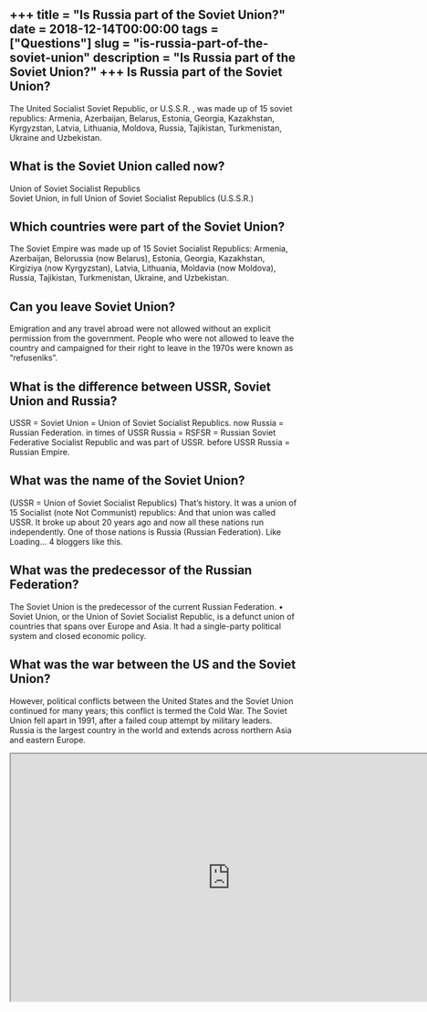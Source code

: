 +++
title = "Is Russia part of the Soviet Union?"
date = 2018-12-14T00:00:00
tags = ["Questions"]
slug = "is-russia-part-of-the-soviet-union"
description = "Is Russia part of the Soviet Union?"
+++
Is Russia part of the Soviet Union?
-----------------------------------

The United Socialist Soviet Republic, or U.S.S.R. , was made up of 15 soviet republics: Armenia, Azerbaijan, Belarus, Estonia, Georgia, Kazakhstan, Kyrgyzstan, Latvia, Lithuania, Moldova, Russia, Tajikistan, Turkmenistan, Ukraine and Uzbekistan.

What is the Soviet Union called now?
------------------------------------

Union of Soviet Socialist Republics  
Soviet Union, in full Union of Soviet Socialist Republics (U.S.S.R.)

Which countries were part of the Soviet Union?
----------------------------------------------

The Soviet Empire was made up of 15 Soviet Socialist Republics: Armenia, Azerbaijan, Belorussia (now Belarus), Estonia, Georgia, Kazakhstan, Kirgiziya (now Kyrgyzstan), Latvia, Lithuania, Moldavia (now Moldova), Russia, Tajikistan, Turkmenistan, Ukraine, and Uzbekistan.

Can you leave Soviet Union?
---------------------------

Emigration and any travel abroad were not allowed without an explicit permission from the government. People who were not allowed to leave the country and campaigned for their right to leave in the 1970s were known as “refuseniks”.

What is the difference between USSR, Soviet Union and Russia?
-------------------------------------------------------------

USSR = Soviet Union = Union of Soviet Socialist Republics. now Russia = Russian Federation. in times of USSR Russia = RSFSR = Russian Soviet Federative Socialist Republic and was part of USSR. before USSR Russia = Russian Empire.

What was the name of the Soviet Union?
--------------------------------------

(USSR = Union of Soviet Socialist Republics) That’s history. It was a union of 15 Socialist (note Not Communist) republics: And that union was called USSR. It broke up about 20 years ago and now all these nations run independently. One of those nations is Russia (Russian Federation). Like Loading… 4 bloggers like this.

What was the predecessor of the Russian Federation?
---------------------------------------------------

The Soviet Union is the predecessor of the current Russian Federation. • Soviet Union, or the Union of Soviet Socialist Republic, is a defunct union of countries that spans over Europe and Asia. It had a single-party political system and closed economic policy.

What was the war between the US and the Soviet Union?
-----------------------------------------------------

However, political conflicts between the United States and the Soviet Union continued for many years; this conflict is termed the Cold War. The Soviet Union fell apart in 1991, after a failed coup attempt by military leaders. Russia is the largest country in the world and extends across northern Asia and eastern Europe.

<iframe allow="accelerometer; autoplay; clipboard-write; encrypted-media; gyroscope; picture-in-picture" allowfullscreen="" class="__youtube_prefs__  epyt-is-override  no-lazyload" data-no-lazy="1" data-origheight="433" data-origwidth="770" data-skipgform_ajax_framebjll="" height="433" id="_ytid_70582" loading="lazy" src="https://www.youtube.com/embed/Me1yk-U55kg?enablejsapi=1&autoplay=0&cc_load_policy=0&cc_lang_pref=&iv_load_policy=1&loop=0&modestbranding=0&rel=1&fs=1&playsinline=0&autohide=2&theme=dark&color=red&controls=1&" title="YouTube player" width="770"></iframe>